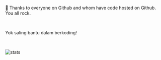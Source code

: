 
<p style="text-alignment: center">🙌 Thanks  to everyone on Github and whom have code hosted on Github. You all rock.</p>
<br />
<p style="text-alignment: center">Yok saling bantu dalam berkoding!</p>
<br />

![stats](https://github-readme-stats.vercel.app/api?username=asakura89&show_icons=true)
